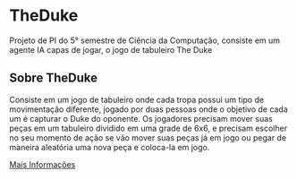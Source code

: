 # TheDuke
Projeto de PI do 5° semestre de Ciência da Computação, consiste em um agente IA capas de jogar, o jogo de tabuleiro The Duke

## Sobre TheDuke

Consiste em um jogo de tabuleiro onde cada tropa possui um tipo de movimentação diferente, jogado por duas pessoas onde o objetivo de cada um é capturar o Duke do oponente. Os jogadores precisam mover suas peças em um tabuleiro dividido em uma grade de 6x6, e precisam escolher no seu momento de ação se vão mover suas peças já em jogo ou pegar de maneira aleatória uma nova peça e coloca-la em jogo.

<a href="https://complete-alligator-2ca.notion.site/The-Duke-313917649e19430da49573d72b29b107" target="_blank">Mais Informações</a>
